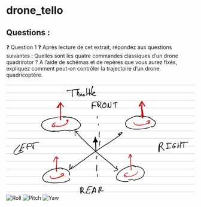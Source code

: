 # drone_tello 

## Questions :

❓ Question 1 ❓
Après lecture de cet extrait, répondez aux questions suivantes :
Quelles sont les quatre commandes classiques d’un drone quadrirotor ?
A l’aide de schémas et de repères que vous aurez fixés, expliquez comment
peut-on contrôler la trajectoire d’un drone quadricoptère.

![Throttle](https://github.com/Clement-Leclercq/drone_tello/blob/main/image/Throttle.png?raw=true)
![Roll](http://url/to/img.png)
![Pitch](http://url/to/img.png)
![Yaw](http://url/to/img.png)



    
